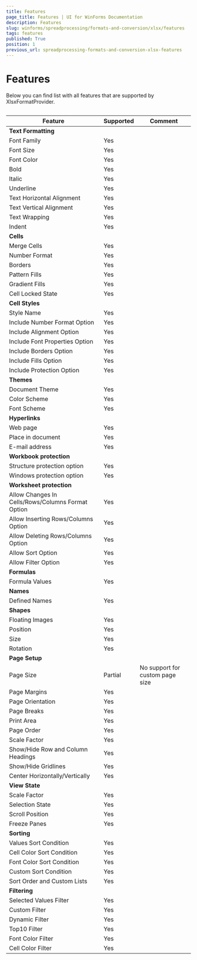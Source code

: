 ```yaml
---
title: Features
page_title: Features | UI for WinForms Documentation
description: Features
slug: winforms/spreadprocessing/formats-and-conversion/xlsx/features
tags: features
published: True
position: 1
previous_url: spreadprocessing-formats-and-conversion-xlsx-features
---
```


# Features

Below you can find list with all features that are supported by XlsxFormatProvider.

## 

| Feature | Supported | Comment |
| ------ | ------ | ------ |
| __Text Formatting__ |||
|Font Family|Yes||
|Font Size|Yes||
|Font Color|Yes||
|Bold|Yes||
|Italic|Yes||
|Underline|Yes||
|Text Horizontal Alignment|Yes||
|Text Vertical Alignment|Yes||
|Text Wrapping|Yes||
|Indent|Yes||
| __Cells__ |||
|Merge Cells|Yes||
|Number Format|Yes||
|Borders|Yes||
|Pattern Fills|Yes||
|Gradient Fills|Yes||
|Cell Locked State|Yes||
| __Cell Styles__ |||
|Style Name|Yes||
|Include Number Format Option|Yes||
|Include Alignment Option|Yes||
|Include Font Properties Option|Yes||
|Include Borders Option|Yes||
|Include Fills Option|Yes||
|Include Protection Option|Yes||
| __Themes__ |||
|Document Theme|Yes||
|Color Scheme|Yes||
|Font Scheme|Yes||
| __Hyperlinks__ |||
|Web page|Yes||
|Place in document|Yes||
|E-mail address|Yes||
| __Workbook protection__ |||
|Structure protection option|Yes||
|Windows protection option|Yes||
| __Worksheet protection__ |||
|Allow Changes In Cells/Rows/Columns Format Option|Yes||
|Allow Inserting Rows/Columns Option|Yes||
|Allow Deleting Rows/Columns Option|Yes||
|Allow Sort Option|Yes||
|Allow Filter Option|Yes||
| __Formulas__ |||
|Formula Values|Yes||
| __Names__ |||
|Defined Names|Yes||
| __Shapes__ |||
|Floating Images|Yes||
|Position|Yes||
|Size|Yes||
|Rotation|Yes||
| __Page Setup__ |||
|Page Size|Partial|No support for custom page size|
|Page Margins|Yes||
|Page Orientation|Yes||
|Page Breaks|Yes||
|Print Area|Yes||
|Page Order|Yes||
|Scale Factor|Yes||
|Show/Hide Row and Column Headings|Yes||
|Show/Hide Gridlines|Yes||
|Center Horizontally/Vertically|Yes||
| __View State__ |||
|Scale Factor|Yes||
|Selection State|Yes||
|Scroll Position|Yes||
|Freeze Panes|Yes||
| __Sorting__ |||
|Values Sort Condition|Yes||
|Cell Color Sort Condition|Yes||
|Font Color Sort Condition|Yes||
|Custom Sort Condition|Yes||
|Sort Order and Custom Lists|Yes||
| __Filtering__ |||
|Selected Values Filter|Yes||
|Custom Filter|Yes||
|Dynamic Filter|Yes||
|Top10 Filter|Yes||
|Font Color Filter|Yes||
|Cell Color Filter|Yes||
